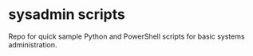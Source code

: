 # sysadmin scripts
Repo for quick sample Python and PowerShell scripts for basic systems administration.
